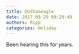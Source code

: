 ```yaml
---
title: Dothaneagle
date: 2017-09-29 09:29:49
authors: Ripp
categories: Holiday
---
```


 Been hearing this for years.